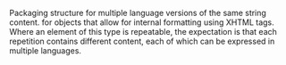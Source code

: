 Packaging structure for multiple language versions of the same string content. for objects that allow for internal formatting using XHTML tags. Where an element of this type is repeatable, the expectation is that each repetition contains different content, each of which can be expressed in multiple languages.